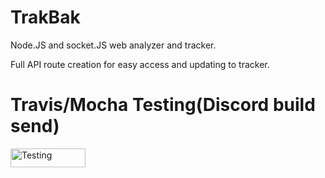 # TrakBak
Node.JS and socket.JS web analyzer and tracker.

Full API route creation for easy access and updating to tracker.

# Travis/Mocha Testing(Discord build send)

<a href="https://travis-ci.org/Ravonus/TrakBak">
<img src="https://travis-ci.org/Ravonus/TrakBak.svg?branch=master" alt="Testing" height="30" width="120">
</a>
